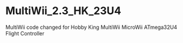 MultiWii_2.3_HK_23U4
====================

MultiWii code changed for Hobby King MultiWii MicroWii ATmega32U4 Flight Controller
